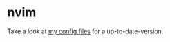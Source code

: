 # nvim

Take a look at [my config files](https://github.com/ElucanCode/.config) for a up-to-date-version.
